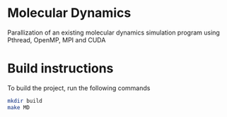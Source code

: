 # Molecular Dynamics
Parallization of an existing molecular dynamics simulation program using Pthread, OpenMP, MPI and CUDA

# Build instructions
To build the project, run the following commands

```bash
mkdir build
make MD
```
